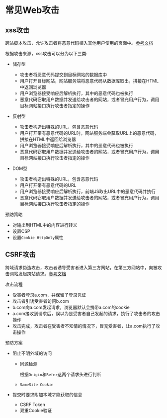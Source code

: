 # 常见Web攻击
## xss攻击
跨站脚本攻击，允许攻击者将恶意代码植入其他用户使用的页面中。[参考文档](https://tech.meituan.com/2018/09/27/fe-security.html)

根据攻击来源，xss攻击可以分为以下三类:
- 储存型
  - 攻击者将恶意代码提交到目标网站的数据库中
  - 用户打开目标网站，网站服务端将恶意代码从数据库取出，拼接在HTML中返回浏览器
  - 用户浏览器接受响应后解析执行，其中的恶意代码也被执行
  - 恶意代码窃取用户数据并发送给攻击者的网站，或者冒充用户行为，调用目标网站接口执行攻击者指定的操作

- 反射型
  - 攻击者构造出特殊的URL，包含恶意代码
  - 用户打开带有恶意代码的URL时，网站服务端会获取URL上的恶意代码，拼接在HTML中返回给浏览器
  - 用户浏览器接受响应后解析执行，其中的恶意代码也被执行
  - 恶意代码窃取用户数据并发送给攻击者的网站，或者冒充用户行为，调用目标网站接口执行攻击者指定的操作

- DOM型
  - 攻击者构造出特殊的URL，包含恶意代码
  - 用户打开带有恶意代码的URL
  - 用户浏览器接受响应后解析执行，前端JS取出URL中的恶意代码并执行
  - 恶意代码窃取用户数据并发送给攻击者的网站，或者冒充用户行为，调用目标网站接口执行攻击者指定的操作

预防策略
- 对输出到HTML中的内容进行转义
- 设置CSP
- 设置`Cookie HttpOnly`属性

## CSRF攻击
跨域请求伪造攻击，攻击者诱导受害者进入第三方网站，在第三方网站中，向被攻击网站发起跨站请求。[参考文档](https://tech.meituan.com/2018/10/11/fe-security-csrf.html)

攻击流程
  - 受害者登录a.com，并保留了登录凭证
  - 攻击者引诱受害者访问b.com
  - b.com向a.com发起请求，浏览器默认会携带a.com的cookie
  - a.com接收到请求后，误以为是受害者自己发起的请求，执行了攻击者的攻击操作
  - 攻击完成，攻击者在受害者不知情的情况下，冒充受害者，让a.com执行了攻击操作

预防方案
  - 阻止不明外域的访问
    - 同源检测

      根据`Origin`和`Refer`这两个请求头进行判断

    - `SameSite Cookie`

  - 提交时要求附加本域才能获取的信息
    - CSRF Token
    - 双重Cookie验证